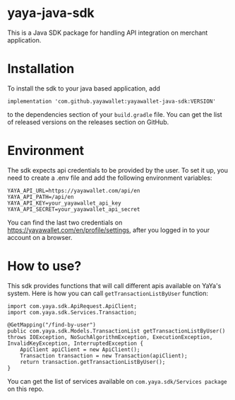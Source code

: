 # yaya-java-sdk
This is a Java SDK package for handling API integration on merchant application.

# Installation
To install the sdk to your java based application, add
```
implementation 'com.github.yayawallet:yayawallet-java-sdk:VERSION'
```
to the dependencies section of your ```build.gradle``` file. You can get the list of released versions on the releases section on GitHub.

# Environment
The sdk expects api credentials to be provided by the user. To set it up, you need to create a .env file and add the following environment variables:
```
YAYA_API_URL=https://yayawallet.com/api/en
YAYA_API_PATH=/api/en
YAYA_API_KEY=your_yayawallet_api_key
YAYA_API_SECRET=your_yayawallet_api_secret
```

You can find the last two credentials on https://yayawallet.com/en/profile/settings, after you logged in to your account on a browser.

# How to use?
This sdk provides functions that will call different apis available on YaYa's system. Here is how you can call ```getTransactionListByUser``` function:
```
import com.yaya.sdk.ApiRequest.ApiClient;
import com.yaya.sdk.Services.Transaction;

@GetMapping("/find-by-user")
public com.yaya.sdk.Models.TransactionList getTransactionListByUser() throws IOException, NoSuchAlgorithmException, ExecutionException, InvalidKeyException, InterruptedException {
    ApiClient apiClient = new ApiClient();
    Transaction transaction = new Transaction(apiClient);
    return transaction.getTransactionListByUser();
}
```

You can get the list of services available on ```com.yaya.sdk/Services package``` on this repo.